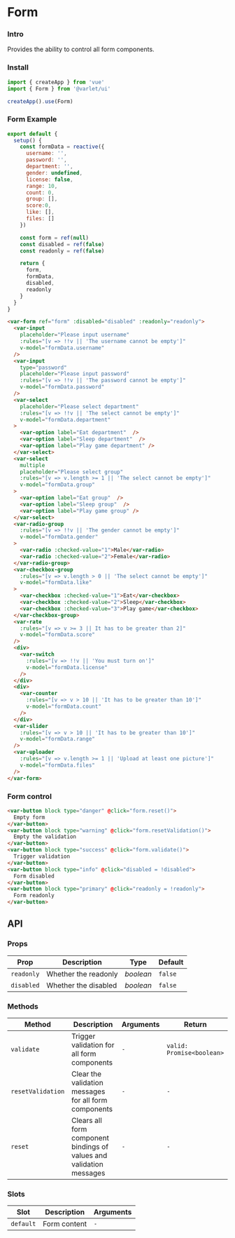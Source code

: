 # Form

### Intro

Provides the ability to control all form components.

### Install

```js
import { createApp } from 'vue'
import { Form } from '@varlet/ui'

createApp().use(Form)
```

### Form Example

```js
export default {
  setup() {
    const formData = reactive({
      username: '',
      password: '',
      department: '',
      gender: undefined,
      license: false,
      range: 10,
      count: 0,
      group: [],
      score:0,
      like: [],
      files: []
    })

    const form = ref(null)
    const disabled = ref(false)
    const readonly = ref(false)

    return {
      form,
      formData,
      disabled,
      readonly
    }
  }
}
```

```html
<var-form ref="form" :disabled="disabled" :readonly="readonly">
  <var-input
    placeholder="Please input username"
    :rules="[v => !!v || 'The username cannot be empty']"
    v-model="formData.username"
  />
  <var-input
    type="password"
    placeholder="Please input password"
    :rules="[v => !!v || 'The password cannot be empty']"
    v-model="formData.password"
  />
  <var-select
    placeholder="Please select department"
    :rules="[v => !!v || 'The select cannot be empty']"
    v-model="formData.department"
  >
    <var-option label="Eat department"  />
    <var-option label="Sleep department"  />
    <var-option label="Play game department" />
  </var-select>
  <var-select
    multiple
    placeholder="Please select group"
    :rules="[v => v.length >= 1 || 'The select cannot be empty']"
    v-model="formData.group"
  >
    <var-option label="Eat group"  />
    <var-option label="Sleep group"  />
    <var-option label="Play game group" />
  </var-select>
  <var-radio-group
    :rules="[v => !!v || 'The gender cannot be empty']"
    v-model="formData.gender"
  >
    <var-radio :checked-value="1">Male</var-radio>
    <var-radio :checked-value="2">Female</var-radio>
  </var-radio-group>
  <var-checkbox-group
    :rules="[v => v.length > 0 || 'The select cannot be empty']"
    v-model="formData.like"
  >
    <var-checkbox :checked-value="1">Eat</var-checkbox>
    <var-checkbox :checked-value="2">Sleep</var-checkbox>
    <var-checkbox :checked-value="3">Play game</var-checkbox>
  </var-checkbox-group>
  <var-rate
    :rules="[v => v >= 3 || It has to be greater than 2]"
    v-model="formData.score"
  />
  <div>
    <var-switch
      :rules="[v => !!v || 'You must turn on']"
      v-model="formData.license"
    />
  </div>
  <div>
    <var-counter
      :rules="[v => v > 10 || 'It has to be greater than 10']"
      v-model="formData.count"
    />
  </div>
  <var-slider
    :rules="[v => v > 10 || 'It has to be greater than 10']"
    v-model="formData.range"
  />
  <var-uploader
    :rules="[v => v.length >= 1 || 'Upload at least one picture']"
    v-model="formData.files"
  />
</var-form>
```

### Form control

```html
<var-button block type="danger" @click="form.reset()">
  Empty form
</var-button>
<var-button block type="warning" @click="form.resetValidation()">
  Empty the validation
</var-button>
<var-button block type="success" @click="form.validate()">
  Trigger validation
</var-button>
<var-button block type="info" @click="disabled = !disabled">
  Form disabled
</var-button>
<var-button block type="primary" @click="readonly = !readonly">
  Form readonly
</var-button>
```

## API

### Props

| Prop | Description | Type | Default | 
| --- | --- | --- | --- | 
| `readonly` | Whether the readonly | _boolean_ | `false` |
| `disabled` | Whether the disabled | _boolean_ | `false` |

### Methods

| Method | Description | Arguments | Return |
| --- | --- | --- | --- |
| `validate` | Trigger validation for all form components | `-` | `valid: Promise<boolean>` |
| `resetValidation` | Clear the validation messages for all form components | `-` | `-` |
| `reset` | Clears all form component bindings of values and validation messages | `-` | `-` |

### Slots

| Slot | Description | Arguments |
| --- | --- | --- |
| `default` | Form content | `-` |